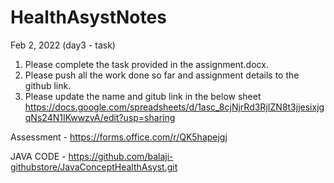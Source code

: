 # HealthAsystNotes
Feb 2, 2022 (day3 - task)
1. Please complete the task provided in the assignment.docx. 
2. Please push all the work done so far and assignment details to the github link. 
3. Please update the name and gitub link in the below sheet
https://docs.google.com/spreadsheets/d/1asc_8cjNjrRd3RjIZN8t3jjesixjgqNs24N1IKwwzvA/edit?usp=sharing


Assessment - https://forms.office.com/r/QK5hapejgj

JAVA CODE - https://github.com/balaji-githubstore/JavaConceptHealthAsyst.git
